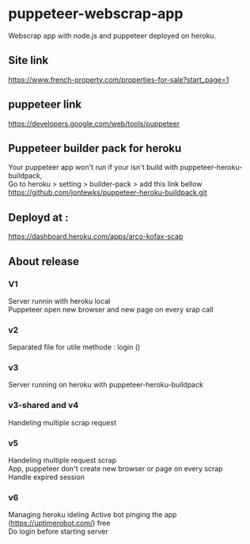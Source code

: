 # puppeteer-webscrap-app
Webscrap app with node.js and puppeteer deployed on heroku. 
<br>
## Site link
https://www.french-property.com/properties-for-sale?start_page=1

## puppeteer link
https://developers.google.com/web/tools/puppeteer

## Puppeteer builder pack for heroku
Your puppeteer app won't run if your isn't build with puppeteer-heroku-buildpack, <br>
Go to heroku > setting > builder-pack > add this link bellow <br>
https://github.com/jontewks/puppeteer-heroku-buildpack.git

## Deployd at :
https://dashboard.heroku.com/apps/arco-kofax-scap

## About release
### V1
Server runnin with heroku local <br>
Puppeteer open new browser and new page on every srap call <br>

### v2
Separated file for utile methode : login ()

### v3
Server running on heroku with puppeteer-heroku-buildpack

### v3-shared and v4
Handeling multiple scrap request

### v5
Handeling multiple request scrap <br>
App, puppeteer don't create new browser or page on every scrap <br>
Handle expired session

### v6
Managing heroku ideling
Active bot pinging the app (https://uptimerobot.com/) free <br>
Do login before starting server
